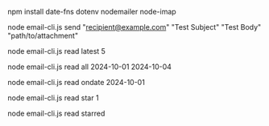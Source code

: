npm install date-fns dotenv nodemailer node-imap


node email-cli.js send "recipient@example.com" "Test Subject" "Test Body" "path/to/attachment"


node email-cli.js read latest 5


node email-cli.js read all 2024-10-01 2024-10-04


node email-cli.js read ondate 2024-10-01


node email-cli.js read star 1


node email-cli.js read starred
